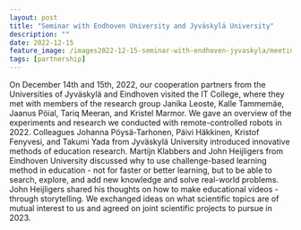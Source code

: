 ```yaml
---
layout: post
title: "Seminar with Endhoven University and Jyväskylä University"
description: ""
date: 2022-12-15
feature_image: /images2022-12-15-seminar-with-endhoven-jyvaskyla/meeting.jpg
tags: [partnership]
---
```


On December 14th and 15th, 2022, our cooperation partners from the Universities of Jyväskylä and Eindhoven visited the IT College, where they met with members of the research group Janika Leoste, Kalle Tammemäe, Jaanus Pöial, Tariq Meeran, and Kristel Marmor. We gave an overview of the experiments and research we conducted with remote-controlled robots in 2022. Colleagues Johanna Pöysä-Tarhonen, Päivi Häkkinen, Kristof Fenyvesi, and Takumi Yada from Jyväskylä University introduced innovative methods of education research. Martijn Klabbers and John Heijligers from Eindhoven University discussed why to use challenge-based learning method in education - not for faster or better learning, but to be able to search, explore, and add new knowledge and solve real-world problems. John Heijligers shared his thoughts on how to make educational videos - through storytelling. We exchanged ideas on what scientific topics are of mutual interest to us and agreed on joint scientific projects to pursue in 2023.


<!-- In addition to the participation in the seminar we visited Dr. [Ismail Khalil](https://www.researchgate.net/profile/Ismail-Khalil-6) and Dr. [Karin Anna Hummel](https://www.researchgate.net/profile/Karin-Hummel-3) from the Institute of Cooperation of Johannes Kepler University research interests lay within human-machine and machine-machine interaction, and also IoT sensors.
We share the belief that telepresence robots could strongly benefit from the results of Ismail and Karin research.

Professor [Zsolt Lavicza](https://www.researchgate.net/profile/Zsolt-Lavicza) our research group met the next day shared his considerations on STEM education research methods that our [EuroteQ course](/documents/Enhancing-Social-Interaction-in-Education-and-Business-by-using-Telepresence-Robots-ICY0032.pdf) on social interactions using telepresence robots will greatly benefit from. We are looking forward to future cooperation. -->

<!--more-->

<!-- {% include image_caption.html imageurl="/images/2022-10-26-linz/telecooperation.jpg" title="" caption="Johannes Kepler University campus" %}

The campus of [Johannes Kepler University](https://www.jku.at/en) is worth a separate mention, as an example of a stylish and at the same time cozy place to work and rest, located in the most picturesque landscape one could imagine. We can only envy our colleagues, but in a polite way, of course.

{% include image_caption.html imageurl="/images/2022-10-26-linz/IMG_0450.jpg" title="" caption="Johannes Kepler University campus" %}

Travel tip: although there is an airport in Linz be sure to take the train, otherwise you might end up being the only person who took a flight to the city. In addition to that dubious achievement train schedule is much more flexible. -->
